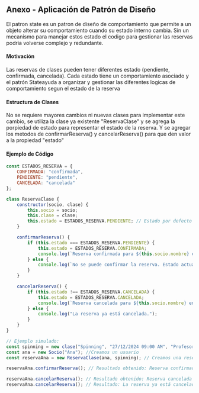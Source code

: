 ## Anexo - Aplicación de Patrón de Diseño 
El patron state es un patron de diseño de comportamiento que permite a un objeto alterar su comportamiento cuando su estado interno cambia.
Sin un mecanismo para manejar estos estado el codigo para gestionar las reservas podria volverse complejo y redundante.

#### Motivación
Las reservas de clases pueden tener diferentes estado (pendiente, confirmada, cancelada). 
Cada estado tiene un comportamiento asociado y el patrón Stateayuda a organizar y gestionar las diferentes logicas de comportamiento segun el estado de la reserva

#### Estructura de Clases
No se requiere mayores cambios ni nuevas clases para implementar este cambio, se utiliza la clase ya existente "ReservaClase" y se agrega la porpiedad de estado para representar el estado de la reserva. Y se agregar los metodos de confirmarReserva() y cancelarReserva() para que den valor a la propiedad "estado"

#### Ejemplo de Código
```javascript
const ESTADOS_RESERVA = {
    CONFIRMADA: "confirmada",
    PENDIENTE: "pendiente",
    CANCELADA: "cancelada"
};

class ReservaClase {
    constructor(socio, clase) {
        this.socio = socio;
        this.clase = clase;
        this.estado = ESTADOS_RESERVA.PENDIENTE; // Estado por defecto
    }

    confirmarReserva() {
        if (this.estado === ESTADOS_RESERVA.PENDIENTE) {
            this.estado = ESTADOS_RESERVA.CONFIRMADA;
            console.log(`Reserva confirmada para ${this.socio.nombre} en la clase ${this.clase.getNombre()}`);
        } else {
            console.log(`No se puede confirmar la reserva. Estado actual: ${this.estado}`);
        }
    }

    cancelarReserva() {
        if (this.estado !== ESTADOS_RESERVA.CANCELADA) {
            this.estado = ESTADOS_RESERVA.CANCELADA;
            console.log(`Reserva cancelada para ${this.socio.nombre} en la clase ${this.clase.getNombre()}`);
        } else {
            console.log("La reserva ya está cancelada.");
        }
    }
}

// Ejemplo simulado:
const spinning = new clase("Spinning", "27/12/2024 09:00 AM", "Profesor : Laura Martinez", 20); // Creamos una nueva clase
const ana = new Socio("Ana"); //Creamos un usuario
const reservaAna = new ReservaClase(ana, spinning); // Creamos una reserva de la clase

reservaAna.confirmarReserva(); // Resultado obtenido: Reserva confirmada para Ana en la clase Spinning

reservaAna.cancelarReserva(); // Resultado obtenido: Reserva cancelada para Ana en la clase Spinning
reservaAna.cancelarReserva(); // Resultado: La reserva ya está cancelada.
```
